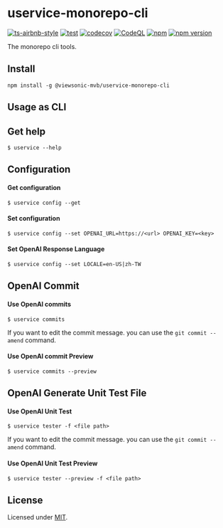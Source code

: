 # uservice-monorepo-cli
[![ts-airbnb-style](https://img.shields.io/badge/code%20style-airbnb-brightgreen.svg?style=flat)](https://github.com/iamturns/eslint-config-airbnb-typescript) [![test](https://github.com/w4567892015/uservice-monorepo-cli/actions/workflows/test.yml/badge.svg?branch=main)](https://github.com/w4567892015/uservice-monorepo-cli/actions/workflows/test.yml) [![codecov](https://codecov.io/gh/w4567892015/uservice-monorepo-cli/branch/main/graph/badge.svg?token=DA8QWNVEBZ)](https://codecov.io/gh/w4567892015/uservice-monorepo-cli) [![CodeQL](https://github.com/w4567892015/uservice-monorepo-cli/actions/workflows/codeql-analysis.yml/badge.svg?branch=main)](https://github.com/w4567892015/uservice-monorepo-cli/actions/workflows/codeql-analysis.yml) [![npm](https://github.com/w4567892015/uservice-monorepo-cli/actions/workflows/npm-publish.yml/badge.svg)](https://github.com/w4567892015/uservice-monorepo-cli/actions/workflows/npm-publish.yml) [![npm version](https://badge.fury.io/js/@viewsonic-mvb%2Fuservice-monorepo-cli.svg)](https://badge.fury.io/js/@viewsonic-mvb%2Fuservice-monorepo-cli)

The monorepo cli tools.

## Install

```
npm install -g @viewsonic-mvb/uservice-monorepo-cli
```

## Usage as CLI

## Get help
```
$ uservice --help
```

## Configuration

#### Get configuration
```
$ uservice config --get
```

#### Set configuration
```
$ uservice config --set OPENAI_URL=https://<url> OPENAI_KEY=<key>
```

#### Set OpenAI Response Language
```
$ uservice config --set LOCALE=en-US|zh-TW
```

## OpenAI Commit

#### Use OpenAI commits
```
$ uservice commits
```

If you want to edit the commit message. you can use the `git commit --amend` command.

#### Use OpenAI commit Preview
```
$ uservice commits --preview
```

## OpenAI Generate Unit Test File

#### Use OpenAI Unit Test
```
$ uservice tester -f <file path>
```

If you want to edit the commit message. you can use the `git commit --amend` command.

#### Use OpenAI Unit Test Preview
```
$ uservice tester --preview -f <file path>
```

## License

Licensed under [MIT](./LICENSE).
